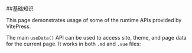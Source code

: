<!--
 * @Author: zxk zhaoxinkun1124@gmail.com
 * @Date: 2024-05-04 20:20:18
 * @LastEditors: zxk zhaoxinkun1124@gmail.com
 * @LastEditTime: 2024-05-07 12:45:51
 * @FilePath: \VitePress\Docs\JavaScript\JavaScript\index.md
 * @Description: 
 * 
 * Copyright (c) 2024 by ${git_name_email}, All Rights Reserved. 
-->

##基础知识

This page demonstrates usage of some of the runtime APIs provided by VitePress.

The main `useData()` API can be used to access site, theme, and page data for the current page. It works in both `.md` and `.vue` files:
